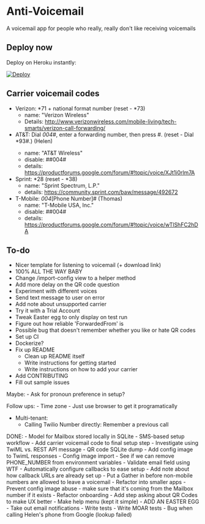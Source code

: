 # Anti-Voicemail

A voicemail app for people who really, really don't like receiving voicemails

## Deploy now

Deploy on Heroku instantly:

[![Deploy](https://www.herokucdn.com/deploy/button.svg)](https://heroku.com/deploy?template=https://github.com/atbaker/anti-voicemail)

## Carrier voicemail codes

- Verizon: *71 + national format number (reset - *73)
    - name: "Verizon Wireless"
    - Details: http://www.verizonwireless.com/mobile-living/tech-smarts/verizon-call-forwarding/
- AT&T: Dial *004*<phone number>#, enter a forwarding number, then press #. (reset - Dial *93#.) (Helen)
    - name: "AT&T Wireless"
    - disable: ##004#
    - details: https://productforums.google.com/forum/#!topic/voice/XJt1i0rlm7A
- Sprint: *28 (reset - *38)
    - name: "Sprint Spectrum, L.P."
    - details: https://community.sprint.com/baw/message/492672
- T-Mobile: *004*[Phone Number]# (Thomas)
    - name: "T-Mobile USA, Inc."
    - disable: ##004#
    - details: https://productforums.google.com/forum/#!topic/voice/wTlShFC2hDA

## To-do

- Nicer template for listening to voicemail (+ download link)
- 100% ALL THE WAY BABY
- Change /import-config view to a helper method
- Add more delay on the QR code question
- Experiment with different <Say> voices
- Send text message to user on error
- Add note about unsupported carrier
- Try it with a Trial Account
- Tweak Easter egg to only display on test run
- Figure out how reliable 'ForwardedFrom' is
- Possible bug that doesn't remember whether you like or hate QR codes
- Set up CI
- Dockerize?
- Fix up README
    - Clean up README itself
    - Write instructions for getting started
    - Write instructions on how to add your carrier
- Add CONTRIBUTING
- Fill out sample issues

Maybe:
    - Ask for pronoun preference in setup?

Follow ups:
    - Time zone - Just use browser to get it programatically

- Multi-tenant:
    - Calling Twilio Number directly: Remember a previous call

DONE:
    - Model for Mailbox stored locally in SQLite
    - SMS-based setup workflow
    - Add carrier voicemail code to final setup step
    - Investigate using TwiML <Message> vs. REST API message
    - QR code SQLite dump
    - Add config image to TwimL responses
    - Config image import
    - See if we can remove PHONE_NUMBER from environment variables
    - Validate email field using WTF
    - Automatically configure callbacks to ease setup
    - Add note about how callback URLs are already set up
    - Put a Gather in before non-mobile numbers are allowed to leave a voicemail
    - Refactor into smaller apps
    - Prevent config image abuse - make sure that it's coming from the Mailbox number if it exists
    - Refactor onboarding
    - Add step asking about QR Codes to make UX better
    - Make help menu (kept it simple)
    - ADD AN EASTER EGG
    - Take out email notifications
    - Write tests
    - Write MOAR tests
    - Bug when calling Helen's phone from Google (lookup failed)
